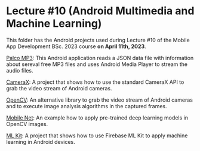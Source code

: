 # Lecture #10  (Android Multimedia and Machine Learning)

This folder has the Android projects used during Lecture #10 of the Mobile App Development BSc. 2023 course **on April 11th, 2023**.

[Palco MP3](10-1_PalcoMP3): This Android application reads a JSON data file with information about sereval free MP3 files and uses Android Media Player to stream the audio files.

[CameraX](10-2_CameraX): A project that shows how to use the standard CameraX API to grab the video stream of Android cameras.

[OpenCV](10-3_OpenCV): An alternative library to grab the video stream of Android cameras and to execute image analysis algorithms in the captured frames.

[Mobile Net](10-4_MobileNet): An example how to apply pre-trained deep learning models in OpenCV images.

[ML Kit](10-5_MLKit): A project that shows how to use Firebase ML Kit to apply machine learning in Android devices.
